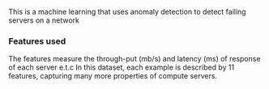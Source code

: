 This is a machine learning that uses anomaly detection to detect failing servers on a network

### Features used
 The features measure the through-put (mb/s) and latency (ms) of response of each server e.t.c
  In this dataset, each example is described by 11 features, capturing many more properties of compute servers.

